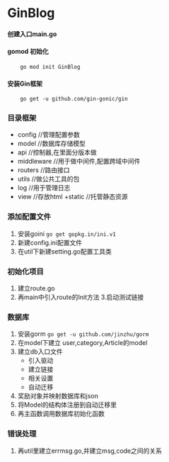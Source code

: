 # GinBlog

#### 创建入口main.go

#### gomod 初始化 
```
    go mod init GinBlog
```

#### 安装Gin框架
```
    go get -u github.com/gin-gonic/gin 
```
### 目录框架
+ config	//管理配置参数
+ model    //数据库存储模型
+ api          //控制器,在里面分版本做
+ middleware //用于做中间件,配置跨域中间件
+ routers   //路由接口
+ utils         //做公共工具的包
+ log       //用于管理日志
+ view      //存放html
+static     //托管静态资源

### 添加配置文件
1. 安装goini  `go get gopkg.in/ini.v1`
2. 新建config.ini配置文件
3. 在util下新建setting.go配置工具类


### 初始化项目
1. 建立route.go
2. 再main中引入route的Init方法
3.启动测试链接

### 数据库
1. 安装gorm `go get -u github.com/jinzhu/gorm`
2. 在model下建立 user,category,Article的model
3. 建立db入口文件
    + 引入驱动
    + 建立链接
    + 相关设置
    + 自动迁移
4. 奖励对象并映射数据库和json 
5. 将Model的结构体注册到自动迁移里
6. 再主函数调用数据库初始化函数

### 错误处理
1. 再util里建立errmsg.go,并建立msg,code之间的关系
